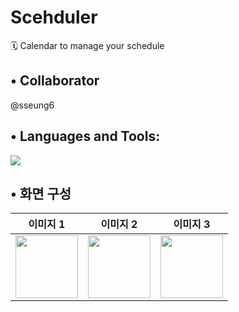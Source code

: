 # Scehduler
🗓️ Calendar to manage your schedule

## • Collaborator 
@sseung6

## • Languages and Tools:
 <img src="https://img.shields.io/badge/Kotlin-7F52FF?style=for-the-badge&logo=Kotlin&logoColor=white">

 ## • 화면 구성
| 이미지 1 | 이미지 2 | 이미지 3 |
|----------|----------|----------|
| <img src="https://example.com/image1.png" width="100"/> | <img src="https://example.com/image2.png" width="100"/> | <img src="https://example.com/image3.png" width="100"/> |


